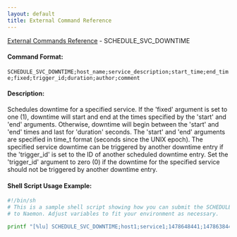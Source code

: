 ```yaml
---
layout: default
title: External Command Reference
---
```


<!--
************************************************
* AUTO GENERATED PAGE - USE ./update SCRIPT
************************************************
-->

<span class="glyphicon glyphicon-arrow-up"></span><a href="index.html"> External Commands Reference</a> - SCHEDULE_SVC_DOWNTIME<br>

#### Command Format:

`SCHEDULE_SVC_DOWNTIME;host_name;service_description;start_time;end_time;fixed;trigger_id;duration;author;comment`

#### Description:

Schedules downtime for a specified service. If the 'fixed' argument is set to one (1), downtime will start and end at the times specified by the 'start' and 'end' arguments. Otherwise, downtime will begin between the 'start' and 'end' times and last for 'duration' seconds. The 'start' and 'end' arguments are specified in time_t format (seconds since the UNIX epoch). The specified service downtime can be triggered by another downtime entry if the 'trigger_id' is set to the ID of another scheduled downtime entry. Set the 'trigger_id' argument to zero (0) if the downtime for the specified service should not be triggered by another downtime entry.

#### Shell Script Usage Example:

```sh
#!/bin/sh
# This is a sample shell script showing how you can submit the SCHEDULE_SVC_DOWNTIME command
# to Naemon. Adjust variables to fit your environment as necessary.

printf "[%lu] SCHEDULE_SVC_DOWNTIME;host1;service1;1478648441;1478638441;1;0;3600;naemonadmin;This is an example comment.\n" `date +%s` > /var/lib/naemon/naemon.cmd
```
